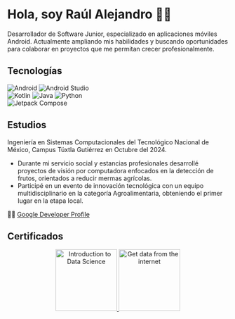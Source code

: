 # Hola, soy Raúl Alejandro 👋🏽
Desarrollador de Software Junior, especializado en aplicaciones móviles Android. Actualmente ampliando mis habilidades y buscando oportunidades para colaborar en proyectos que me permitan crecer profesionalmente.

## Tecnologías
![Android](https://img.shields.io/badge/_-android-34A853?style=for-the-badge&logo=android&logoColor=white&labelColor=101010)
![Android Studio](https://img.shields.io/badge/_-android_studio-3DDC84?style=for-the-badge&logo=androidstudio&logoColor=white&labelColor=101010)
</br>
![Kotlin](https://img.shields.io/badge/_-kotlin-7F52FF?style=for-the-badge&logo=kotlin&logoColor=white&labelColor=101010)
![Java](https://img.shields.io/badge/_-java-b07219?style=for-the-badge&logo=openjdk&logoColor=white&labelColor=101010)
![Python](https://img.shields.io/badge/_-python-3776AB?style=for-the-badge&logo=python&logoColor=white&labelColor=101010)
</br>
![Jetpack Compose](https://img.shields.io/badge/_-Jetpack_Compose-4285F4?style=for-the-badge&logo=jetpackcompose&logoColor=white&labelColor=101010)

## Estudios
Ingeniería en Sistemas Computacionales del Tecnológico Nacional de México, Campus Túxtla Gutiérrez en Octubre del 2024.
- Durante mi servicio social y estancias profesionales desarrollé proyectos de visión por computadora enfocados en la detección de frutos, orientados a reducir mermas agrícolas. 
- Participé en un evento de innovación tecnológica con un equipo multidisciplinario en la categoría Agroalimentaria, obteniendo el primer lugar en la etapa local.

👨‍💻 [Google Developer Profile](https://g.dev/EonOohx)

## Certificados
<p align="center">
  <a href="https://www.credly.com/badges/6f6e947c-f689-4fb5-8617-2395185820ac/public_url">
    <img src="https://images.credly.com/images/b38a42e0-dc58-4ce2-b6c0-28d978e8aaad/image.png" width="140" alt="Introduction to Data Science"/>
  </a>
  <a href="https://developers.google.com/profile/badges/playlists/android/android-basics-compose-unit-5-pathway-1">
    <img src="https://developers.google.com/static/profile/badges/playlists/android/android-basics-compose-unit-5-pathway-1/badge.svg" width="140" alt=" Get data from the internet"/>
  </a>
</p>
